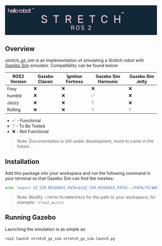 ![](../images/banner.png)

## Overview

*stretch_gz_sim* is an implementation of simulating a Stretch robot with [Gazebo Sim](http://gazebosim.org/) simulator. Compatibility can be found below:

| ROS2 Version | Gazebo Classic | Ignition Fortress | Gazebo Sim Harmonic | Gazebo Sim Jetty |
| -------- | -------| -------| -------            | -------         |
| Foxy     | :x:    | :x:    | :x:                | :x:             |
| humble   | :x:    | :x:    | :white_check_mark: | :x:             |
| Jazzy    | :x:    | :x:    | :grey_question:    | :x:             |
| Rolling  | :x:    | :x:    | :grey_question:    | :grey_question: |

- :white_check_mark: - Functional
- :grey_question: - To Be Tested
- :x: - Not Functional

> Note: Documentation is still under development, more to come in the future...

## Installation
Add this package into your workspace and run the following command in your terminal so that Gazebo Sim can find the meshes:

```bash
echo 'export GZ_SIM_RESOURCE_PATH=${GZ_SIM_RESOURCE_PATH}:~/PATH/TO/WORKSPACE' >> ~/.bashrc
```
> Note: Modify `~/PATH/TO/WORKSPACE` for the path to your workspace, for example: `~/ros2_ws/src`

## Running Gazebo
Launching the simulation is as simple as:
```bash
ros2 launch stretch_gz_sim stretch_gz_sim.launch.py
```